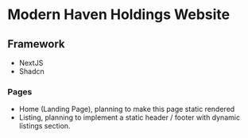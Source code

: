 # Modern Haven Holdings Website 

## Framework 
- NextJS
- Shadcn


### Pages 
- Home (Landing Page), planning to make this page static rendered
- Listing, planning to implement a static header / footer with dynamic listings section.
